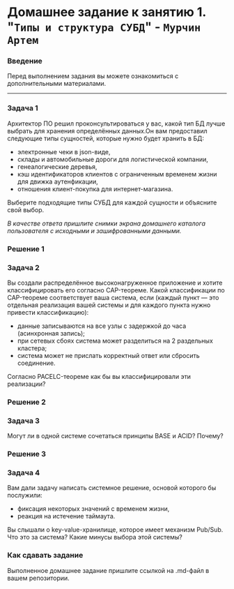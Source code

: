 # Домашнее задание к занятию 1. "`Типы и структура СУБД`" - `Мурчин Артем`

### Введение

Перед выполнением задания вы можете ознакомиться с дополнительными материалами.

------

### Задача 1

Архитектор ПО решил проконсультироваться у вас, какой тип БД лучше выбрать для хранения определённых данных.Он вам предоставил следующие типы сущностей, которые нужно будет хранить в БД: 
 - электронные чеки в json-виде,
 - склады и автомобильные дороги для логистической компании,
 - генеалогические деревья,
 - кэш идентификаторов клиентов с ограниченным временем жизни для движка аутенфикации,
 - отношения клиент-покупка для интернет-магазина.

Выберите подходящие типы СУБД для каждой сущности и объясните свой выбор.


*В качестве ответа  пришлите снимки экрана домашнего каталога пользователя с исходными и зашифрованными данными.*

### Решение 1



### Задача 2

Вы создали распределённое высоконагруженное приложение и хотите классифицировать его согласно CAP-теореме. Какой классификации по CAP-теореме соответствует ваша система, если (каждый пункт — это отдельная реализация вашей системы и для каждого пункта нужно привести классификацию):

 - данные записываются на все узлы с задержкой до часа (асинхронная запись);
 - при сетевых сбоях система может разделиться на 2 раздельных кластера;
 - система может не прислать корректный ответ или сбросить соединение.

Согласно PACELC-теореме как бы вы классифицировали эти реализации?

### Решение 2



### Задача 3

Могут ли в одной системе сочетаться принципы BASE и ACID? Почему?

### Решение 3

### Задача 4

Вам дали задачу написать системное решение, основой которого бы послужили:

 - фиксация некоторых значений с временем жизни,
 - реакция на истечение таймаута.

Вы слышали о key-value-хранилище, которое имеет механизм Pub/Sub. Что это за система? Какие минусы выбора этой системы?

### Как cдавать задание
Выполненное домашнее задание пришлите ссылкой на .md-файл в вашем репозитории.
